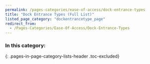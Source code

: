 ```yaml
---
permalink: /pages-categories/ease-of-access/dock-entrance-types
title: "Dock Entrance Types (Full List)"
listed_page_category: "dockentrancetype_page"
redirect_from:
  - /Pages-Categories/Ease-Of-Access/Dock-Entrance-Types
---
```


### In this category:
{: .pages-in-page-category-lists-header .toc-excluded}